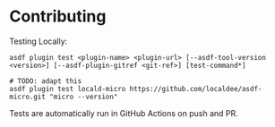 # Contributing

Testing Locally:

```shell
asdf plugin test <plugin-name> <plugin-url> [--asdf-tool-version <version>] [--asdf-plugin-gitref <git-ref>] [test-command*]

# TODO: adapt this
asdf plugin test locald-micro https://github.com/localdee/asdf-micro.git "micro --version"
```

Tests are automatically run in GitHub Actions on push and PR.
